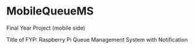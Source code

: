 # MobileQueueMS

Final Year Project (mobile side)

Title of FYP: Raspberry Pi Queue Management System with Notification
